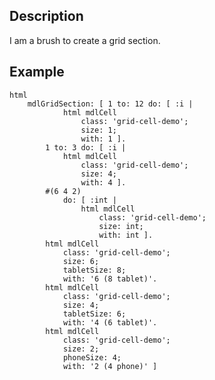 Description
--------------------

I am a brush to create a grid section.

Example
--------------------

	html
		mdlGridSection: [ 1 to: 12 do: [ :i | 
				html mdlCell
					class: 'grid-cell-demo';
					size: 1;
					with: 1 ].
			1 to: 3 do: [ :i | 
				html mdlCell
					class: 'grid-cell-demo';
					size: 4;
					with: 4 ].
			#(6 4 2)
				do: [ :int | 
					html mdlCell
						class: 'grid-cell-demo';
						size: int;
						with: int ].
			html mdlCell
				class: 'grid-cell-demo';
				size: 6;
				tabletSize: 8;
				with: '6 (8 tablet)'.
			html mdlCell
				class: 'grid-cell-demo';
				size: 4;
				tabletSize: 6;
				with: '4 (6 tablet)'.
			html mdlCell
				class: 'grid-cell-demo';
				size: 2;
				phoneSize: 4;
				with: '2 (4 phone)' ]